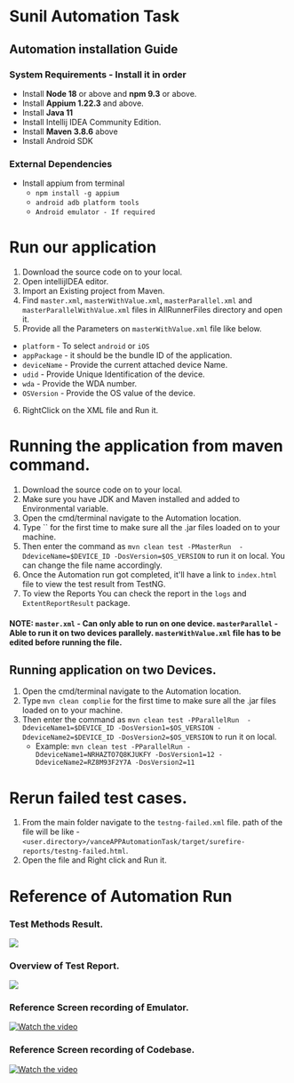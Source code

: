 # Sunil Automation Task

## Automation installation Guide

### System Requirements - Install it in order
- Install **Node 18** or above and **npm 9.3** or above.
- Install **Appium 1.22.3** and above.
- Install **Java 11**
- Install Intellij IDEA Community Edition.
- Install **Maven 3.8.6** above
- Install Android SDK

### External Dependencies
- Install appium from terminal
    - `npm install -g appium`
    - `android adb platform tools`
    - `Android emulator - If required`

# Run our application
1. Download the source code on to your local.
2. Open intellijIDEA editor.
3. Import an Existing project from Maven.
4. Find `master.xml`, `masterWithValue.xml`, `masterParallel.xml` and `masterParallelWithValue.xml` files in AllRunnerFiles directory and open it.
5. Provide all the Parameters on `masterWithValue.xml` file like below.
  - `platform` - To select `android` or `iOS`
  - `appPackage` - it should be the bundle ID of the application.
  - `deviceName` - Provide the current attached device Name.
  - `udid` - Provide Unique Identification of the device.
  - `wda` - Provide the WDA number.
  - `OSVersion` - Provide the OS value of the device.
6. RightClick on the XML file and Run it.

# Running the application from maven command.

1. Download the source code on to your local.
2. Make sure you have JDK and Maven installed and added to Environmental variable.
3. Open the cmd/terminal navigate to the Automation location.
4. Type `` for the first time to make sure all the .jar files loaded on to your machine.
5. Then enter the command as `mvn clean test -PMasterRun  -DdeviceName=$DEVICE_ID -DosVersion=$OS_VERSION` to run it on local. You can change the file name accordingly.
6. Once the Automation run got completed, it'll have a link to `index.html` file to view the test result from TestNG.
7. To view the Reports You can check the report in the `logs` and `ExtentReportResult` package.
#### NOTE: `master.xml` - Can only able to run on one device. `masterParallel` - Able to run it on two devices parallely. `masterWithValue.xml` file has to be edited before running the file.

## Running application on two Devices.

1. Open the cmd/terminal navigate to the Automation location.
2. Type `mvn clean complie` for the first time to make sure all the .jar files loaded on to your machine.
3. Then enter the command as `mvn clean test -PParallelRun  -DdeviceName1=$DEVICE_ID -DosVersion1=$OS_VERSION -DdeviceName2=$DEVICE_ID -DosVersion2=$OS_VERSION` to run it on local.
   - Example: `mvn clean test -PParallelRun -DdeviceName1=NRHAZTO7Q8KJUKFY -DosVersion1=12 -DdeviceName2=RZ8M93F2Y7A -DosVersion2=11
     `

# Rerun failed test cases.
1. From the main folder navigate to the `testng-failed.xml` file.
   path of the file will be like - `<user.directory>/vanceAPPAutomationTask/target/surefire-reports/testng-failed.html`.
2. Open the file and Right click and Run it.



# Reference of Automation Run
### Test Methods Result.
![](Reference/AutomationReference1.png)
### Overview of Test Report.
![](Reference/AutomationReference2.png)

### Reference Screen recording of Emulator.
[![Watch the video](Reference/EmulatorRun.png)](Reference/EmulatorRun.mp4)

### Reference Screen recording of Codebase.
[![Watch the video](Reference/vanceAPPAutomationTask.png)](Reference/vanceAPPAutomationTask.mp4)